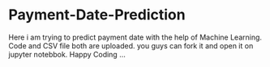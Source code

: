# Payment-Date-Prediction
Here i am trying to predict payment date with the help of Machine Learning.
Code and CSV file both are uploaded. you guys can fork it and open it on jupyter notebbok.
Happy Coding ...
